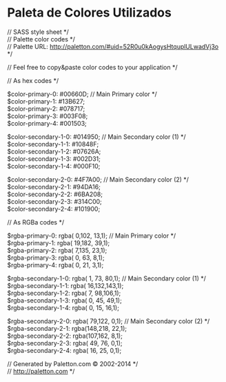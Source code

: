 
# Paleta de Colores Utilizados

// SASS style sheet */  
// Palette color codes */  
// Palette URL: http://paletton.com/#uid=52R0u0kAogysHtquplULwadVj3o */  
  
// Feel free to copy&paste color codes to your application */  
  
  
// As hex codes */  
  
$color-primary-0: #00660D;	// Main Primary color */  
$color-primary-1: #13B627;  
$color-primary-2: #078717;  
$color-primary-3: #003F08;  
$color-primary-4: #001503;  
  
$color-secondary-1-0: #014950;	// Main Secondary color (1) */  
$color-secondary-1-1: #10848F;  
$color-secondary-1-2: #07626A;  
$color-secondary-1-3: #002D31;  
$color-secondary-1-4: #000F10;  
  
$color-secondary-2-0: #4F7A00;	// Main Secondary color (2) */  
$color-secondary-2-1: #94DA16;  
$color-secondary-2-2: #6BA208;  
$color-secondary-2-3: #314C00;  
$color-secondary-2-4: #101900;  
  
  
// As RGBa codes */  
  
$rgba-primary-0: rgba(  0,102, 13,1);	// Main Primary color */  
$rgba-primary-1: rgba( 19,182, 39,1);  
$rgba-primary-2: rgba(  7,135, 23,1);  
$rgba-primary-3: rgba(  0, 63,  8,1);  
$rgba-primary-4: rgba(  0, 21,  3,1);  
  
$rgba-secondary-1-0: rgba(  1, 73, 80,1);	// Main Secondary color (1) */  
$rgba-secondary-1-1: rgba( 16,132,143,1);  
$rgba-secondary-1-2: rgba(  7, 98,106,1);  
$rgba-secondary-1-3: rgba(  0, 45, 49,1);  
$rgba-secondary-1-4: rgba(  0, 15, 16,1);  
  
$rgba-secondary-2-0: rgba( 79,122,  0,1);	// Main Secondary color (2) */  
$rgba-secondary-2-1: rgba(148,218, 22,1);  
$rgba-secondary-2-2: rgba(107,162,  8,1);  
$rgba-secondary-2-3: rgba( 49, 76,  0,1);  
$rgba-secondary-2-4: rgba( 16, 25,  0,1);  
  
    
// Generated by Paletton.com © 2002-2014 */  
// http://paletton.com */  